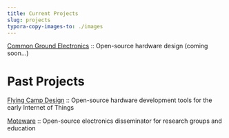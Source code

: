 ```yaml
---
title: Current Projects
slug: projects
typora-copy-images-to: ./images
---
```


[Common Ground Electronics](https://cgnd.dev/) :: Open-source hardware design (coming soon…)

# Past Projects

[Flying Camp Design](https://flyingcamp.design/) :: Open-source hardware development tools for the early Internet of Things

[Moteware](https://web.archive.org/web/20140106080903/http://moteware.com/) :: Open-source electronics disseminator for research groups and education